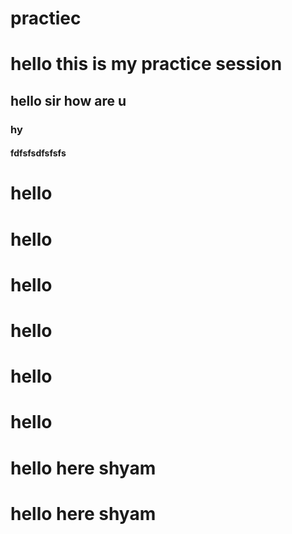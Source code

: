 # practiec
<h1>hello this is my practice session</h1>
<h2>hello sir how are u</h2>
<h3>hy</h3>
<h4>fdfsfsdfsfsfs</h4>
<h1>hello<h1>
<h1>hello<h1>
<h1>hello<h1>
<h1>hello<h1>
<h1>hello<h1>
<h1>hello<h1>
<h1>hello here shyam</h1>
<h1>hello here shyam</h1>